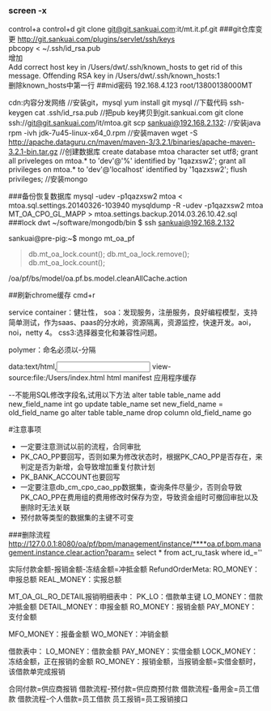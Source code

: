### screen -x
control+a
control+d
git clone git@git.sankuai.com:it/mt.it.pf.git
###git仓库变更
http://git.sankuai.com/plugins/servlet/ssh/keys  
pbcopy < ~/.ssh/id_rsa.pub   
增加  
Add correct host key in /Users/dwt/.ssh/known_hosts to get rid of this message.
Offending RSA key in /Users/dwt/.ssh/known_hosts:1   
删除known_hosts中第一行
##mid密码
192.168.4.123 
root/13800138000MT

cdn:内容分发网络
//安装git，mysql
yum install git mysql
//下载代码
ssh-keygen
cat .ssh/id_rsa.pub 
//把pub key拷贝到git.sankuai.com
git clone  ssh://git@git.sankuai.com/it/mtoa.git 
scp sankuai@192.168.2.132:
//安装java
rpm -ivh jdk-7u45-linux-x64_0.rpm 
//安装maven
wget -S http://apache.dataguru.cn/maven/maven-3/3.2.1/binaries/apache-maven-3.2.1-bin.tar.gz 
//创建数据库
create database mtoa character set utf8;
grant all priveleges on mtoa.* to 'dev'@'%' identified by '1qazxsw2';
grant all privileges on mtoa.* to 'dev'@'localhost' identified by '1qazxsw2';
flush privileges;
//安装mongo

###备份恢复数据库
mysql -udev -p1qazxsw2 mtoa < mtoa.sql.settings.20140326-103940 
mysqldump -R -udev -p1qazxsw2 mtoa MT_OA_CPO_GL_MAPP  > mtoa.settings.backup.2014.03.26.10.42.sql   
###lock
dwt ~/software/mongodb/bin $ ssh sankuai@192.168.2.132

sankuai@pre-pig:~$ mongo mt_oa_pf
> db.mt_oa_lock.count();
> db.mt_oa_lock.remove();
> db.mt_oa_lock.count();

/oa/pf/bs/model/oa.pf.bs.model.cleanAllCache.action

##刷新chrome缓存
cmd+r

service container：健壮性，
soa：发现服务，注册服务，良好编程模型，支持简单测试，作为saas、paas的分水岭，资源隔离，资源监控，快速开发。aoi，noi，netty 4。
css3:选择器变化和兼容性问题。

polymer：命名必须以-分隔

data:text/html,<input />
view-source:file:/Users/index.html
html
manifest 应用程序缓存


--不能用SQL修改字段名,试用以下方法
alter table table_name
	add new_field_name int
go
update table_name
set new_field_name = old_field_name
go
alter table table_name
	drop column old_field_name
go





#注意事项
* 一定要注意测试以前的流程，合同审批
* PK_CAO_PP要回写，否则如果为修改状态时，根据PK_CAO_PP是否存在，来判定是否为新增，会导致增加重复付款计划
* PK_BANK_ACCOUNT也要回写
* 一定要注意db_cm_cpo_cao_pp数据集，查询条件尽量少，否则会导致PK_CAO_PP在费用组的费用修改时保存为空，导致资金组时可撤回审批以及删除时无法关联	
* 预付款等类型的数据集的主键不可变



###删除流程
http://127.0.0.1:8080/oa/pf/bpm/management/instance/****oa.pf.bpm.management.instance.clear.action?param=
select * from act_ru_task where id_=''


实际付款金额-报销金额-冻结金额=冲抵金额
RefundOrderMeta:
RO_MONEY：申报总额
REAL_MONEY：实报总额

MT_OA_GL_RO_DETAIL报销明细表中：
PK_LO：借款单主键
LO_MONEY：借款冲抵金额
DETAIL_MONEY：申报金额
RO_MONEY：报销金额
PAY_MONEY：支付金额

MFO_MONEY：报备金额
WO_MONEY：冲销金额

借款表中：
LO_MONEY：借款金额
PAY_MONEY：实借金额
LOCK_MONEY：冻结金额，正在报销的金额
RO_MONEY：报销金额，当报销金额=实借金额时，该借款单完成报销

合同付款=供应商报销
借款流程-预付款=供应商预付款
借款流程-备用金=员工借款
借款流程-个人借款=员工借款
员工报销=员工报销接口




